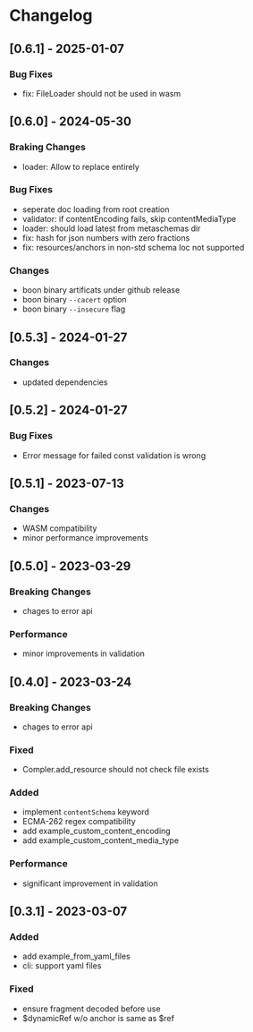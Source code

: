 # Changelog

## [0.6.1] - 2025-01-07

### Bug Fixes
- fix: FileLoader should not be used in wasm

## [0.6.0] - 2024-05-30

### Braking Changes
- loader: Allow to replace entirely

### Bug Fixes
- seperate doc loading from root creation
- validator: if contentEncoding fails, skip contentMediaType
- loader: should load latest from metaschemas dir
- fix: hash for json numbers with zero fractions
- fix: resources/anchors in non-std schema loc not supported

### Changes
- boon binary artificats under github release
- boon binary `--cacert` option
- boon binary `--insecure` flag

## [0.5.3] - 2024-01-27

### Changes
- updated dependencies

## [0.5.2] - 2024-01-27

### Bug Fixes

- Error message for failed const validation is wrong

## [0.5.1] - 2023-07-13

### Changes

- WASM compatibility
- minor performance improvements

## [0.5.0] - 2023-03-29

### Breaking Changes
- chages to error api

### Performance
- minor improvements in validation

## [0.4.0] - 2023-03-24

### Breaking Changes
- chages to error api

### Fixed
- Compler.add_resource should not check file exists

### Added
- implement `contentSchema` keyword
- ECMA-262 regex compatibility
- add example_custom_content_encoding
- add example_custom_content_media_type

### Performance
- significant improvement in validation

## [0.3.1] - 2023-03-07

### Added
- add example_from_yaml_files
- cli: support yaml files

### Fixed
- ensure fragment decoded before use
- $dynamicRef w/o anchor is same as $ref
